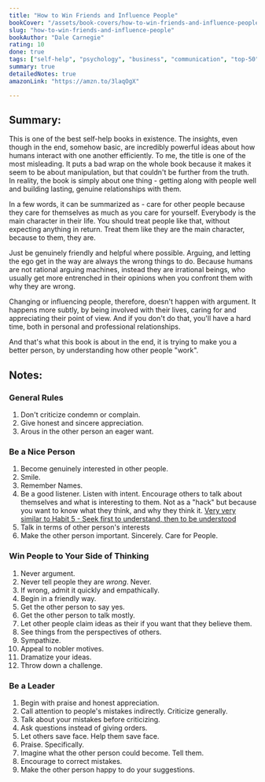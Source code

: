 ```yaml
---
title: "How to Win Friends and Influence People"
bookCover: "/assets/book-covers/how-to-win-friends-and-influence-people.jpg"
slug: "how-to-win-friends-and-influence-people"
bookAuthor: "Dale Carnegie"
rating: 10
done: true
tags: ["self-help", "psychology", "business", "communication", "top-50"]
summary: true
detailedNotes: true
amazonLink: "https://amzn.to/3laqOgX"

---
```


## Summary: 

This is one of the best self-help books in existence. The insights, even though in the end, somehow basic, are incredibly powerful ideas about how humans interact with one another efficiently. To me, the title is one of the most misleading. It puts a bad wrap on the whole book because it makes it seem to be about manipulation, but that couldn't be further from the truth. In reality, the book is simply about one thing - getting along with people well and building lasting, genuine relationships with them. 

In a few words, it can be summarized as - care for other people because they care for themselves as much as you care for yourself. Everybody is the main character in their life. You should treat people like that, without expecting anything in return. Treat them like they are the main character, because to them, they are. 

Just be genuinely friendly and helpful where possible. Arguing, and letting the ego get in the way are always the wrong things to do. Because humans are not rational arguing machines, instead they are irrational beings, who usually get more entrenched in their opinions when you confront them with why they are wrong.

Changing or influencing people, therefore, doesn't happen with argument. It happens more subtly, by being involved with their lives, caring for and appreciating their point of view. And if you don't do that, you'll have a hard time, both in personal and professional relationships. 

And that's what this book is about in the end, it is trying to make you a better person, by understanding how other people "work".

## Notes:

### General Rules
1. Don't criticize condemn or complain. 
1. Give honest and sincere appreciation. 
1. Arous in the other person an eager want. 

### Be a Nice Person
1. Become genuinely interested in other people. 
1. Smile. 
1. Remember Names. 
1. Be a good listener. Listen with intent. Encourage others to talk about themselves and what is interesting to them. Not as a "hack" but because you want to know what they think, and why they think it. [Very very similar to Habit 5 - Seek first to understand, then to be understood](/booknotes/7-habits)
1. Talk in terms of other person's interests
1. Make the other person important. Sincerely. Care for People. 

### Win People to Your Side of Thinking
1. Never argument. 
1. Never tell people they are *wrong*. Never.
1. If wrong, admit it quickly and empathically. 
1. Begin in a friendly way.
1. Get the other person to say yes. 
1. Get the other person to talk mostly. 
1. Let other people claim ideas as their if you want that they believe them. 
1. See things from the perspectives of others. 
1. Sympathize. 
1. Appeal to nobler motives.
1. Dramatize your ideas. 
1. Throw down a challenge.

### Be a Leader
1. Begin with praise and honest appreciation. 
1. Call attention to people's mistakes indirectly. Criticize generally.
1. Talk about your mistakes before criticizing. 
1. Ask questions instead of giving orders.
1. Let others save face. Help them save face. 
1. Praise. Specifically. 
1. Imagine what the other person could become. Tell them. 
1. Encourage to correct mistakes. 
1. Make the other person happy to do your suggestions.